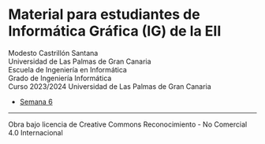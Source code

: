 # Material para estudiantes de Informática Gráfica (IG) de la EII

Modesto Castrillón Santana  
Universidad de Las Palmas de Gran Canaria  
Escuela de Ingeniería en Informática  
Grado de Ingeniería Informática  
Curso 2023/2024
Universidad de Las Palmas de Gran Canaria



- [Semana 6](S6/README.md)  
<!-- - [Semana 7](S7/README.md)
- [Semana 8](S8/README.md)
- [Semana 9](S9/README.md)
- [Semana 10](S10/README.md)
- [Semana 11](S11/README.md) -->

***
Obra bajo licencia de Creative Commons Reconocimiento - No Comercial 4.0 Internacional
